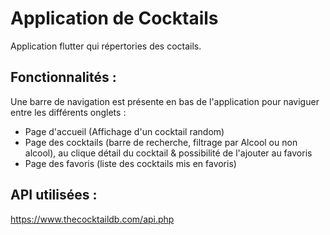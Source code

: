# Application de Cocktails

Application flutter qui répertories des coctails.

## Fonctionnalités :

Une barre de navigation est présente en bas de l'application pour naviguer entre les différents onglets :

- Page d'accueil (Affichage d'un cocktail random) 
- Page des cocktails (barre de recherche, filtrage par Alcool ou non alcool), au clique détail du cocktail & possibilité de l'ajouter au favoris
- Page des favoris (liste des cocktails mis en favoris)
 

## API utilisées :

https://www.thecocktaildb.com/api.php
